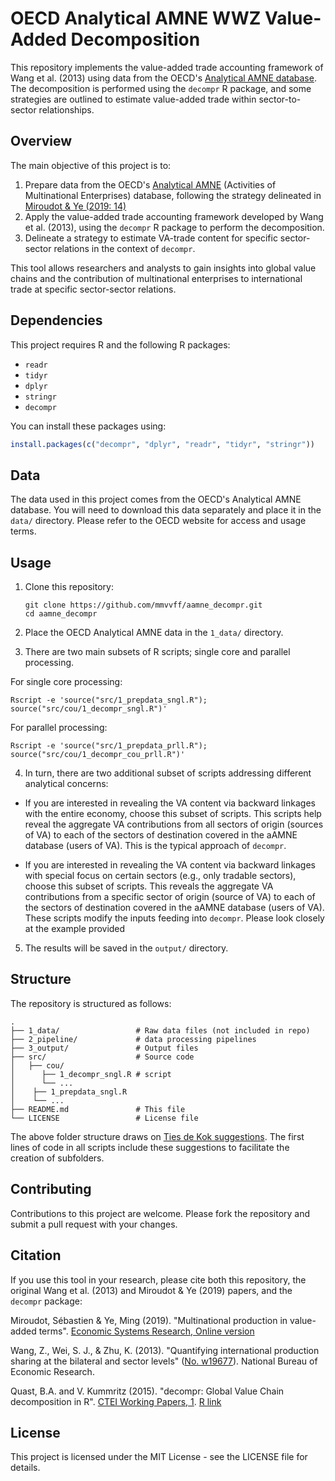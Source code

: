 # OECD Analytical AMNE WWZ Value-Added Decomposition

This repository implements the value-added trade accounting framework of Wang et al. (2013) using data from the OECD's [Analytical AMNE database](https://doi.org/10.1787/d9de288d-en). The decomposition is performed using the `decompr` R package, and some strategies are outlined to estimate value-added trade within sector-to-sector relationships.

## Overview

The main objective of this project is to:

1. Prepare data from the OECD's [Analytical AMNE](https://www.oecd.org/en/data/datasets/multinational-enterprises-and-global-value-chains.html) (Activities of Multinational Enterprises) database, following the strategy delineated in [Miroudot & Ye (2019: 14)](https://doi.org/10.1080/09535314.2019.1701997)
2. Apply the value-added trade accounting framework developed by Wang et al. (2013), using the `decompr` R package to perform the decomposition.
3. Delineate a strategy to estimate VA-trade content for specific sector-sector relations in the context of `decompr`.

This tool allows researchers and analysts to gain insights into global value chains and the contribution of multinational enterprises to international trade at specific sector-sector relations.

## Dependencies

This project requires R and the following R packages:

- `readr`
- `tidyr`
- `dplyr`
- `stringr`
- `decompr`

You can install these packages using:

```R
install.packages(c("decompr", "dplyr", "readr", "tidyr", "stringr"))
```

## Data

The data used in this project comes from the OECD's Analytical AMNE database. You will need to download this data separately and place it in the `data/` directory. Please refer to the OECD website for access and usage terms.

## Usage

1. Clone this repository:
   ```
   git clone https://github.com/mmvvff/aamne_decompr.git
   cd aamne_decompr
   ```

2. Place the OECD Analytical AMNE data in the `1_data/` directory.

3. There are two main subsets of R scripts; single core and parallel processing.

For single core processing:
   ```
   Rscript -e 'source("src/1_prepdata_sngl.R"); source("src/cou/1_decompr_sngl.R")'
   ```
For parallel processing:
  ```
  Rscript -e 'source("src/1_prepdata_prll.R"); source("src/cou/1_decompr_cou_prll.R")'
  ```

4. In turn, there are two additional subset of scripts addressing different analytical concerns:

- If you are interested in revealing the VA content via backward linkages
with the entire economy, choose this subset of scripts. This scripts help reveal
the aggregate VA contributions from all sectors of origin (sources of VA)
to each of the sectors of destination covered in the aAMNE database (users of VA).
This is the typical approach of `decompr`.

- If you are interested in revealing the VA content via backward linkages
with special focus on certain sectors (e.g., only tradable sectors),
choose this subset of scripts. This reveals the aggregate VA contributions
from a specific sector of origin (source of VA) to each of
the sectors of destination covered in the aAMNE database (users of VA).
These scripts modify the inputs feeding into `decompr`.
Please look closely at the example provided

5. The results will be saved in the `output/` directory.

## Structure

The repository is structured as follows:

```
.
├── 1_data/                 # Raw data files (not included in repo)
├── 2_pipeline/             # data processing pipelines
├── 3_output/               # Output files
├── src/                    # Source code
│   ├── cou/
│      ├── 1_decompr_sngl.R # script
│      └── ...    
│    ├── 1_prepdata_sngl.R
│    └── ...  
├── README.md               # This file
└── LICENSE                 # License file
```

The above folder structure draws on [Ties de Kok suggestions](https://towardsdatascience.com/how-to-keep-your-research-projects-organized-part-1-folder-structure-10bd56034d3a). The first lines of code in all scripts include these suggestions to facilitate the creation of subfolders.

## Contributing

Contributions to this project are welcome. Please fork the repository and submit a pull request with your changes.

## Citation

If you use this tool in your research, please cite both this repository, the original Wang et al. (2013) and Miroudot & Ye (2019) papers, and the `decompr` package:

Miroudot, Sébastien & Ye, Ming (2019). "Multinational production in value-added terms". [Economic Systems Research, Online version](https://www.tandfonline.com/doi/full/10.1080/09535314.2019.1701997)

Wang, Z., Wei, S. J., & Zhu, K. (2013). "Quantifying international production sharing at the bilateral and sector levels" ([No. w19677](https://www.nber.org/papers/w19677)). National Bureau of Economic Research.

Quast, B.A. and V. Kummritz (2015). "decompr: Global Value Chain decomposition in R". [CTEI Working Papers, 1](https://repec.graduateinstitute.ch/pdfs/cteiwp/CTEI-2015-01.pdf). [R link](https://cran.r-project.org/web/packages/decompr/index.html)

## License

This project is licensed under the MIT License - see the LICENSE file for details.
